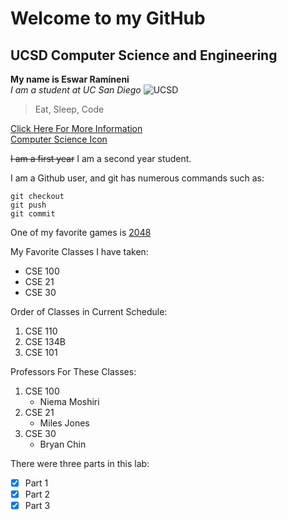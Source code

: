 # Welcome to my GitHub
## UCSD Computer Science and Engineering
**My name is Eswar Ramineni** <br>
*I am a student at UC San Diego*
![UCSD](https://ucsdnews.ucsd.edu/news_uploads/Resized_Geisel_Library_08.31.jpg)
> Eat, Sleep, Code

[Click Here For More Information](Website_Info) <br>
[Computer Science Icon](cs.png)

~~I am a first year~~
I am a second year student.

I am a Github user, and git has numerous commands such as:
```
git checkout
git push
git commit
```
One of my favorite games is [2048](https://play2048.co/)

My Favorite Classes I have taken:
- CSE 100
- CSE 21
- CSE 30

Order of Classes in Current Schedule:
1. CSE 110
2. CSE 134B
3. CSE 101

Professors For These Classes:
1. CSE 100
   - Niema Moshiri
2. CSE 21
   - Miles Jones
3. CSE 30
   - Bryan Chin
   
There were three parts in this lab:
- [x] Part 1
- [x] Part 2
- [x] Part 3

